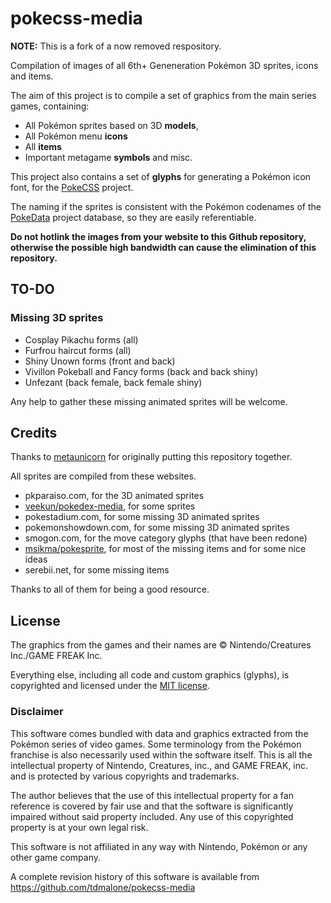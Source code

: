 # pokecss-media

**NOTE:** This is a fork of a now removed respository.

Compilation of images of all 6th+ Geneneration Pokémon 3D sprites, icons and items.

The aim of this project is to compile a set of graphics from the main series games,
containing:
* All Pokémon sprites based on 3D **models**,
* All Pokémon menu **icons**
* All **items**
* Important metagame **symbols** and misc.

This project also contains a set of **glyphs** for generating a Pokémon icon font, for
 the [PokeCSS](https://github.com/metaunicorn/pokecss) project.

The naming if the sprites is consistent with the Pokémon codenames of the
 [PokeData](https://github.com/metaunicorn/pokedata) project database, so they are
 easily referentiable.

**Do not hotlink the images from your website to this Github repository, otherwise
the possible high bandwidth can cause the elimination of this repository.**

## TO-DO

### Missing 3D sprites

- Cosplay Pikachu forms (all)
- Furfrou haircut forms (all)
- Shiny Unown forms (front and back)
- Vivillon Pokeball and Fancy forms (back and back shiny)
- Unfezant (back female, back female shiny)

Any help to gather these missing animated sprites will be welcome.

## Credits

Thanks to [metaunicorn](https://github.com/metaunicorn) for originally putting this repository together.

All sprites are compiled from these websites.

* pkparaiso.com, for the 3D animated sprites
* [veekun/pokedex-media](https://github.com/veekun/pokedex-media), for some sprites
* pokestadium.com, for some missing 3D animated sprites
* pokemonshowdown.com, for some missing 3D animated sprites
* smogon.com, for the move category glyphs (that have been redone)
* [msikma/pokesprite](https://github.com/msikma/pokesprite),
for most of the missing items and for some nice ideas
* serebii.net, for some missing items

Thanks to all of them for being a good resource.

## License

The graphics from the games and their names are
&copy; Nintendo/Creatures Inc./GAME FREAK Inc.

Everything else, including all code and custom graphics (glyphs),
is copyrighted and licensed under the 
[MIT license](https://github.com/tdmalone/pokecss-media/LICENSE).

### Disclaimer

This software comes bundled with data and graphics extracted from the
Pokémon series of video games. Some terminology from the Pokémon franchise is
also necessarily used within the software itself. This is all the intellectual
property of Nintendo, Creatures, inc., and GAME FREAK, inc. and is protected by
various copyrights and trademarks.

The author believes that the use of this intellectual property for a fan reference
is covered by fair use and that the software is significantly impaired without said
property included. Any use of this copyrighted property is at your own legal risk.

This software is not affiliated in any way with Nintendo,
Pokémon or any other game company.

A complete revision history of this software is available from
https://github.com/tdmalone/pokecss-media
